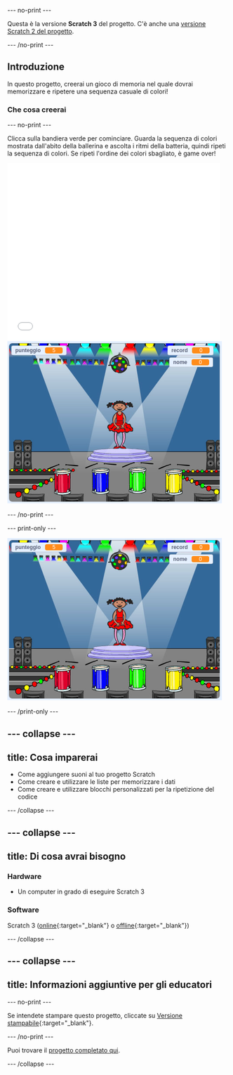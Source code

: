 --- no-print ---

Questa è la versione **Scratch 3** del progetto. C'è anche una [versione Scratch 2 del progetto](https://projects.raspberrypi.org/it-IT/projects/memory-scratch2).

--- /no-print ---

## Introduzione

In questo progetto, creerai un gioco di memoria nel quale dovrai memorizzare e ripetere una sequenza casuale di colori!

### Che cosa creerai

--- no-print ---

Clicca sulla bandiera verde per cominciare. Guarda la sequenza di colori mostrata dall'abito della ballerina e ascolta i ritmi della batteria, quindi ripeti la sequenza di colori. Se ripeti l'ordine dei colori sbagliato, è game over!

<div class="scratch-preview">
  <iframe allowtransparency="true" width="485" height="402" src="//scratch.mit.edu/projects/embed/417332479/?autostart=false" frameborder="0" allowfullscreen scrolling="no" mark="crwd-mark"></iframe> <img src="images/screenshot.png" />
</div>

--- /no-print ---

--- print-only ---

![screenshot del gioco finito](images/screenshot.png)

--- /print-only ---

--- collapse ---
---
title: Cosa imparerai
---

+ Come aggiungere suoni al tuo progetto Scratch
+ Come creare e utilizzare le liste per memorizzare i dati
+ Come creare e utilizzare blocchi personalizzati per la ripetizione del codice

--- /collapse ---

--- collapse ---
---
title: Di cosa avrai bisogno
---

### Hardware

+ Un computer in grado di eseguire Scratch 3

### Software

Scratch 3 ([online](https://rpf.io/scratchon){:target="_blank"} o [offline](https://rpf.io/scratchoff){:target="_blank"})

--- /collapse ---

--- collapse ---
---
title: Informazioni aggiuntive per gli educatori
---

--- no-print ---

Se intendete stampare questo progetto, cliccate su [Versione stampabile](https://projects.raspberrypi.org/it-IT/projects/memory/print){:target="_blank"}.

--- /no-print ---

Puoi trovare il [progetto completato qui](http://rpf.io/p/it-IT/memory-get).

--- /collapse ---